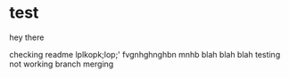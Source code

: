 # test

hey there



checking readme
lplkopk;lop;'
fvgnhghnghbn mnhb
blah blah blah
testing
not working
branch merging
